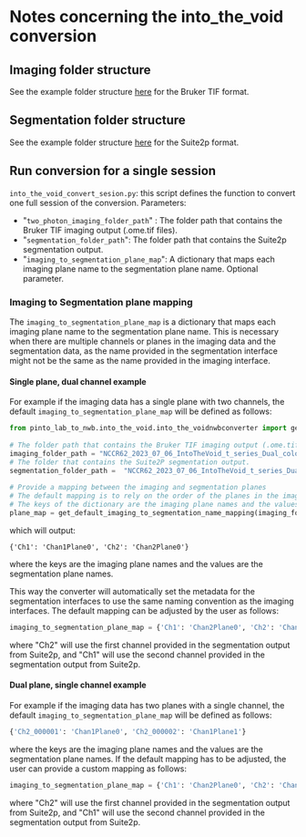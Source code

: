 # Notes concerning the into_the_void conversion

## Imaging folder structure

See the example folder structure [here](https://gin.g-node.org/CatalystNeuro/ophys_testing_data/src/main/imaging_datasets/BrukerTif) for the Bruker TIF format.

## Segmentation folder structure

See the example folder structure [here](https://gin.g-node.org/CatalystNeuro/ophys_testing_data/src/main/segmentation_datasets/suite2p) for the Suite2p format.

## Run conversion for a single session

`into_the_void_convert_sesion.py`: this script defines the function to convert one full session of the conversion.
Parameters:
- "`two_photon_imaging_folder_path`" : The folder path that contains the Bruker TIF imaging output (.ome.tif files).
- "`segmentation_folder_path`": The folder path that contains the Suite2p segmentation output.
- "`imaging_to_segmentation_plane_map`": A dictionary that maps each imaging plane name to the segmentation plane name. Optional parameter.

### Imaging to Segmentation plane mapping

The `imaging_to_segmentation_plane_map` is a dictionary that maps each imaging plane name to the segmentation plane name. 
This is necessary when there are multiple channels or planes in the imaging data and the segmentation data, as the name
provided in the segmentation interface might not be the same as the name provided in the imaging interface.

#### Single plane, dual channel example
For example if the imaging data has a single plane with two channels, the default `imaging_to_segmentation_plane_map` will be defined as follows:

```python
from pinto_lab_to_nwb.into_the_void.into_the_voidnwbconverter import get_default_imaging_to_segmentation_name_mapping
  
# The folder path that contains the Bruker TIF imaging output (.ome.tif files).
imaging_folder_path = "NCCR62_2023_07_06_IntoTheVoid_t_series_Dual_color-000"
# The folder that contains the Suite2P segmentation output.
segmentation_folder_path =  "NCCR62_2023_07_06_IntoTheVoid_t_series_Dual_color-000/suite2p"
    
# Provide a mapping between the imaging and segmentation planes
# The default mapping is to rely on the order of the planes in the imaging and segmentation folders
# The keys of the dictionary are the imaging plane names and the values are the segmentation plane names
plane_map = get_default_imaging_to_segmentation_name_mapping(imaging_folder_path, segmentation_folder_path)
```
which will output:
```
{'Ch1': 'Chan1Plane0', 'Ch2': 'Chan2Plane0'}
```
where the keys are the imaging plane names and the values are the segmentation plane names.

This way the converter will automatically set the metadata for the segmentation interfaces to use the same naming convention as the imaging interfaces.
The default mapping can be adjusted by the user as follows:

```python
imaging_to_segmentation_plane_map = {'Ch1': 'Chan2Plane0', 'Ch2': 'Chan1Plane0'}
```
where "Ch2" will use the first channel provided in the segmentation output from Suite2p, and "Ch1" will use the second channel provided in the segmentation output from Suite2p.

#### Dual plane, single channel example

For example if the imaging data has two planes with a single channel, the default `imaging_to_segmentation_plane_map` will be defined as follows:

```python
{'Ch2_000001': 'Chan1Plane0', 'Ch2_000002': 'Chan1Plane1'}
```
where the keys are the imaging plane names and the values are the segmentation plane names.
If the default mapping has to be adjusted, the user can provide a custom mapping as follows:

```python
imaging_to_segmentation_plane_map = {'Ch1': 'Chan2Plane0', 'Ch2': 'Chan1Plane0'}
```
where "Ch2" will use the first channel provided in the segmentation output from Suite2p, and "Ch1" will use the second channel provided in the segmentation output from Suite2p.
